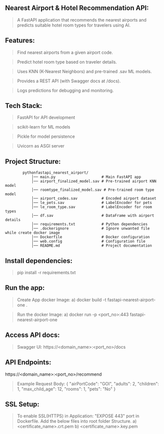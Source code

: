 Nearest Airport & Hotel Recommendation API:
------------------------------------------

> A FastAPI application that recommends the nearest airports and predicts suitable hotel room types for travelers using AI.

Features:
--------

> Find nearest airports from a given airport code.

> Predict hotel room type based on traveler details.

> Uses KNN (K-Nearest Neighbors) and pre-trained .sav ML models.

> Provides a REST API (with Swagger docs at /docs).

> Logs predictions for debugging and monitoring.

Tech Stack:
----------

> FastAPI for API development

> scikit-learn for ML models

> Pickle for model persistence

> Uvicorn as ASGI server

Project Structure:
----------------- 

			pythonfastapi_nearest_airport/
				│── main.py                     # Main FastAPI app  
				│── airport_finalized_model.sav # Pre-trained airport KNN model  
				│── roomtype_finalized_model.sav # Pre-trained room type model  
				│── airport_codes.sav           # Encoded airport dataset  
				│── le_pets.sav                 # LabelEncoder for pets  
				│── le_room_type.sav            # LabelEncoder for room types  
				│── df.sav                      # DataFrame with airport details  
				│── requirements.txt            # Python dependencies  
				│── .dockerignore				# Ignore unwanted file while create docker image
				│── Dockerfile					# Docker configuration
				│── web.config					# Configuration file
				│── README.md                   # Project documentation  
				
Install dependencies:
--------------------

> pip install -r requirements.txt

Run the app:
-----------

> Create App docker Image:
	a) docker build -t fastapi-nearest-airport-one .
	
> Run the docker Image:
	a) docker run -p <port_no>:443 fastapi-nearest-airport-one
	

Access API docs:
---------------

> Swagger UI: https://<domain_name>:<port_no>/docs

API Endpoints:
-------------

https://<domain_name>:<port_no>/recommend

> Example Request Body:
	{
	  "airPortCode": "GOI",
	  "adults": 2,
	  "children": 1,
	  "max_child_age": 12,
	  "rooms": 1,
	  "pets": "No"
	}
	
SSL Setup:
---------

> To enable SSL(HTTPS) in Application: "EXPOSE 443" port in Dockerfile.
> Add the below files into root folder Structure.
	a) <certificate_name>.crt.pem
	b) <certificate_name>.key.pem


